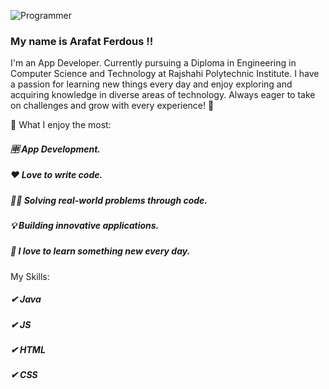![Programmer](https://media.licdn.com/dms/image/v2/D5616AQH5uu-YqFLiIg/profile-displaybackgroundimage-shrink_350_1400/profile-displaybackgroundimage-shrink_350_1400/0/1724973444201?e=1741824000&v=beta&t=m41yPwi_jsz6OROWyRTytpKnSAmg6bCFmJieePVOLnM)
### My name is Arafat Ferdous !!

I'm an App Developer. Currently pursuing a Diploma in Engineering in Computer Science and Technology at Rajshahi Polytechnic Institute. I have a passion for learning new things every day and enjoy exploring and acquiring knowledge in diverse areas of technology. Always eager to take on challenges and grow with every experience! 🚀

📌 What I enjoy the most: </br>
##### 🈸 App Development. </br>
##### ❤ Love to write code. </br>
##### 👩‍💻 Solving real-world problems through code. </br>
##### 💡 Building innovative applications. </br>
##### 🥰 I love to learn something new every day.

My Skills: </br> 
##### ✔ Java </br>
##### ✔ JS </br>
##### ✔ HTML </br>
##### ✔ CSS

